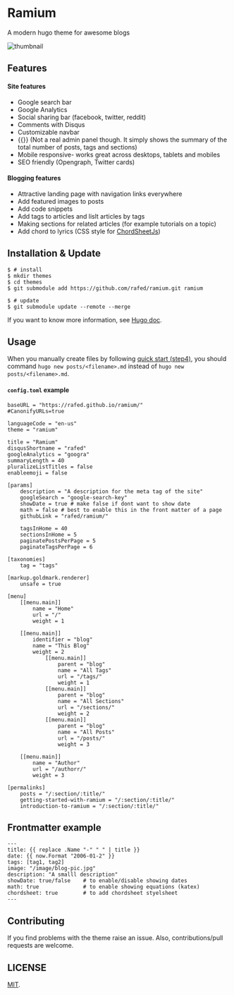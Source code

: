 # Ramium
A modern hugo theme for awesome blogs

![thumbnail](https://github.com/rafed/ramium/blob/master/tn.png?raw=true)


## Features

#### Site features

- Google search bar
- Google Analytics
- Social sharing bar (facebook, twitter, reddit)
- Comments with Disqus
- Customizable navbar
- {{<local href="/admin" text="Admin panel">}} (Not a real admin panel though. It simply shows the summary of the total number of posts, tags and sections)
- Mobile responsive- works great across desktops, tablets and mobiles
- SEO friendly (Opengraph, Twitter cards)

#### Blogging features

- Attractive landing page with navigation links everywhere
- Add featured images to posts
- Add code snippets
- Add tags to articles and lislt articles by tags
- Making sections for related articles (for example tutorials on a topic)
- Add chord to lyrics (CSS style for [ChordSheetJs](https://github.com/martijnversluis/ChordSheetJS))

## Installation & Update

```
$ # install
$ mkdir themes
$ cd themes
$ git submodule add https://github.com/rafed/ramium.git ramium

$ # update
$ git submodule update --remote --merge
```

If you want to know more information, see [Hugo doc](https://gohugo.io/themes/installing/).

## Usage

When you manually create files by following [quick start (step4)](https://gohugo.io/getting-started/quick-start/#step-4-add-some-content), you should command `hugo new posts/<filename>.md` instead of `hugo new posts/<filename>.md`.

#### `config.toml` example

```
baseURL = "https://rafed.github.io/ramium/"
#CanonifyURLs=true

languageCode = "en-us"
theme = "ramium"

title = "Ramium"
disqusShortname = "rafed"
googleAnalytics = "googra"
summaryLength = 40
pluralizeListTitles = false
enableemoji = false

[params]
    description = "A description for the meta tag of the site"
    googleSearch = "google-search-key"
    showDate = true # make false if dont want to show date
    math = false # best to enable this in the front matter of a page
    githubLink = "rafed/ramium/"

    tagsInHome = 40
    sectionsInHome = 5
    paginatePostsPerPage = 5
    paginateTagsPerPage = 6

[taxonomies]
    tag = "tags"

[markup.goldmark.renderer]
    unsafe = true

[menu]
    [[menu.main]]
        name = "Home"
        url = "/"
        weight = 1

    [[menu.main]]
        identifier = "blog"
        name = "This Blog"
        weight = 2
            [[menu.main]]
                parent = "blog"
                name = "All Tags"
                url = "/tags/"
                weight = 1
            [[menu.main]]
                parent = "blog"
                name = "All Sections"
                url = "/sections/"
                weight = 2
            [[menu.main]]
                parent = "blog"
                name = "All Posts"
                url = "/posts/"
                weight = 3
    
    [[menu.main]]
        name = "Author"
        url = "/authorr/"
        weight = 3

[permalinks]
    posts = "/:section/:title/"
    getting-started-with-ramium = "/:section/:title/"
    introduction-to-ramium = "/:section/:title/"
```

## Frontmatter example

```
---
title: {{ replace .Name "-" " " | title }}
date: {{ now.Format "2006-01-2" }}
tags: [tag1, tag2]
image: "/image/blog-pic.jpg"
description: "A smalll description"
showDate: true/false    # to enable/disable showing dates
math: true              # to enable showing equations (katex)
chordsheet: true        # to add chordsheet styelsheet
---
```

## Contributing

If you find problems with the theme raise an issue. Also, contributions/pull requests are welcome.

## LICENSE

[MIT](./LICENSE).